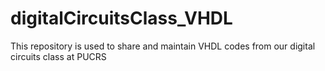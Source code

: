 # digitalCircuitsClass_VHDL
This repository is used to share and maintain VHDL codes from our digital circuits class at PUCRS
